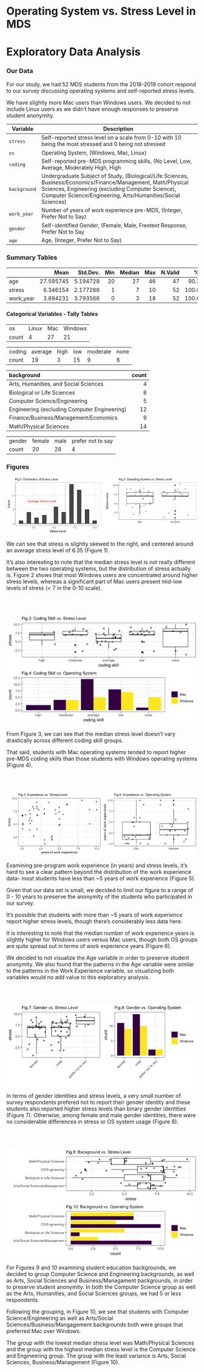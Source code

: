 Operating System vs. Stress Level in MDS
================

# Exploratory Data Analysis

### Our Data

For our study, we had 52 MDS students from the 2018-2019 cohort respond
to our survey discussing operating systems and self-reported stress
levels.

We have slightly more Mac users than Windows users. We decided to not
include Linux users as we didn’t have enough responses to preserve
student
anonymity.

| Variable     | Description                                                                                                                                                                                                                        |
| ------------ | ---------------------------------------------------------------------------------------------------------------------------------------------------------------------------------------------------------------------------------- |
| `stress`     | Self-reported stress level on a scale from 0-10 with 10 being the most stressed and 0 being not stressed                                                                                                                           |
| `os`         | Operating System, (Windows, Mac, Linux)                                                                                                                                                                                            |
| `coding`     | Self-reported pre-MDS programming skills, (No Level, Low, Average, Moderately High, High                                                                                                                                           |
| `background` | Undergraduate Subject of Study, (Biological/Life Sciences, Business/Economics/Finance/Management, Math/Physical Sciences, Engineering (excluding Computer Science), Computer Science/Engineering, Arts/Humanities/Social Sciences) |
| `work_year`  | Number of years of work experience pre-MDS, (Integer, Prefer Not to Say)                                                                                                                                                           |
| `gender`     | Self-identified Gender, (Female, Male, Freetext Response, Prefer Not to Say                                                                                                                                                        |
| `age`        | Age, (Integer, Prefer Not to Say)                                                                                                                                                                                                  |

### Summary Tables

|            |      Mean | Std.Dev. | Min | Median | Max | N.Valid |   % Valid |
| ---------- | --------: | -------: | --: | -----: | --: | ------: | --------: |
| age        | 27.595745 | 5.194728 |  20 |     27 |  46 |      47 |  90.38462 |
| stress     |  6.346154 | 2.177286 |   1 |      7 |  10 |      52 | 100.00000 |
| work\_year |  3.894231 | 3.793566 |   0 |      3 |  18 |      52 | 100.00000 |

#### Categorical Variables - Tally Tables

|       |       |     |         |
| :---- | :---- | :-- | :------ |
| os    | Linux | Mac | Windows |
| count | 4     | 27  | 21      |

|        |         |      |     |          |      |
| :----- | :------ | :--- | :-- | :------- | :--- |
| coding | average | high | low | moderate | none |
| count  | 19      | 3    | 15  | 9        | 6    |

| background                                   | count |
| :------------------------------------------- | ----: |
| Arts, Humanities, and Social Sciences        |     4 |
| Biological or Life Sciences                  |     8 |
| Computer Science/Engineering                 |     5 |
| Engineering (excluding Computer Engineering) |    12 |
| Finance/Business/Management/Economics        |     9 |
| Math/Physical Sciences                       |    14 |

|        |        |      |                   |
| :----- | :----- | :--- | :---------------- |
| gender | female | male | prefer not to say |
| count  | 20     | 28   | 4                 |

### Figures

![](eda_files/figure-gfm/OS%20vs%20Stress-1.png)<!-- -->

We can see that stress is slightly skewed to the right, and centered
around an average stress level of 6.35 (Figure 1).

It’s also interesting to note that the median stress level is not really
different between the two operating systems, but the distribution of
stress actually is. Figure 2 shows that most Windows users are
concentrated around higher stress levels, whereas a significant part of
Mac users present mid-low levels of stress (\< 7 in the 0-10 scale).

<br></br>

![](eda_files/figure-gfm/coding%20plots-1.png)<!-- -->

From Figure 3, we can see that the median stress level doesn’t vary
drastically across different coding skill groups.

That said, students with Mac operating systems tended to report higher
pre-MDS coding skills than those students with Windows operating systems
(Figure 4).

<br></br>

![](eda_files/figure-gfm/experience%20plots-1.png)<!-- -->

Examining pre-program work experience (in years) and stress levels, it’s
hard to see a clear pattern beyond the distribution of the work
experience data– most students have less than \~5 years of work
experience (Figure 5).

Given that our data set is small, we decided to limit our figure to a
range of 0 - 10 years to preserve the anonymity of the students who
participated in our survey.

It’s possible that students with more than \~5 years of work experience
report higher stress levels, though there’s considerably less data here.

It is interesting to note that the median number of work experience
years is slightly higher for Windows users versus Mac users, though both
OS groups are quite spread out in terms of work experience years (Figure
6).

We decided to not visualize the Age variable in order to preserve
student anonymity. We also found that the patterns in the Age variable
were similar to the patterns in the Work Experience variable, so
visualizing both variables would no add value to this exploratory
analysis.

<br></br>

![](eda_files/figure-gfm/gender%20plots-1.png)<!-- -->

In terms of gender identities and stress levels, a very small number of
survey respondents prefered not to report their gender identity and
these students also reported higher stress levels than binary gender
identities (Figure 7). Otherwise, among female and male gender
identities, there were no considerable differences in stress or OS
system usage (Figure 8).

<br></br>

![](eda_files/figure-gfm/background%20plots-1.png)<!-- -->

For Figures 9 and 10 examining student education backgrounds, we decided
to group Computer Science and Engineering backgrounds, as well as Arts,
Social Sciences and Business/Managament backgrounds, in order to
preserve student anonymity. In both the Computer Science group as well
as the Arts, Humanities, and Social Sciences groups, we had 5 or less
respondents.

Following the grouping, in Figure 10, we see that students with Computer
Science/Engineering as well as Arts/Social Sciences/Business/Mangagement
backgrounds both were groups that preferred Mac over Windows.

The group with the lowest median stress level was Math/Physical Sciences
and the group with the highest median stress level is the Computer
Science and Engineering group. The group with the least variance is
Arts, Social Sciences, Business/Management (Figure 10).
